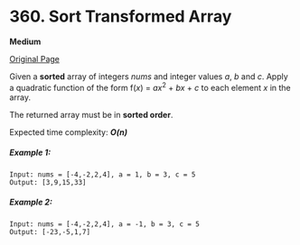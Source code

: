 # 360. Sort Transformed Array

**Medium**

[Original Page](https://leetcode.com/problems/sort-transformed-array/)

Given a __sorted__ array of integers _nums_ and integer values _a_, _b_ and _c_. Apply a quadratic function of the form f(_x_) = _ax_<sup>2</sup> + _bx_ + _c_ to each element _x_ in the array.

The returned array must be in __sorted order__.

Expected time complexity: ___O(n)___

##### Example 1:
```
Input: nums = [-4,-2,2,4], a = 1, b = 3, c = 5
Output: [3,9,15,33]
```

##### Example 2: 
```
Input: nums = [-4,-2,2,4], a = -1, b = 3, c = 5
Output: [-23,-5,1,7]
```
